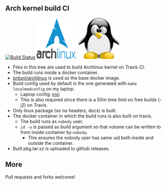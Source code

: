 Arch kernel build CI 
---------
[![Build Status](https://travis-ci.org/ronin13/arch-kernel.svg?branch=master)](https://travis-ci.org/ronin13/arch-kernel) ![arch logo](images/logo.png) ![tux](images/tux.png)

- Files in this tree are used to build Archlinux kernel on Travis CI. 
- The build runs inside a docker container. 
- [pritunl/archlinux](https://hub.docker.com/r/pritunl/archlinux/) is used as the base docker image.
- Build config used by default is the one generated with `make localmodconfig` on my laptop.
    - Laptop config: [inxi](https://gist.github.com/ronin13/73e7414ffc7eede6108a0d7853d0ba15)
    - This is also required since there is a 50m time limit on free builds (-j2) on Travis.
- Only linux package (so no headers, docs) is built.
- The docker container in which the build runs is also built on travis.
    + The build runs as `nobody` user.
    + `id -u` is passed as build argument so that volume can be written to from inside container by `nobody`.
        - This ensures the nobody user has same uid both inside and outside the container.
- Built pkg.tar.xz is uploaded to github releases.

## More

Pull requests and forks welcome!
